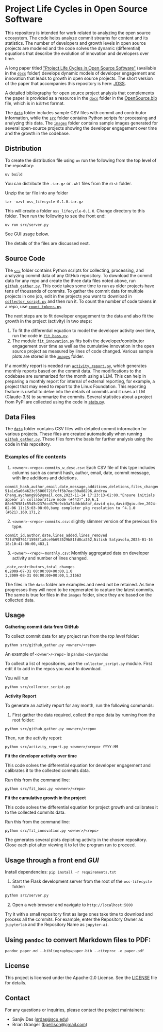 # Project Life Cycles in Open Source Software

This repository is intended for work related to analyzing the open source ecosystem. The code helps analyze commit streams for content and its statistics. The number of developers and growth levels in open source projects are modeled and the code solves the dynamic (differential) equations that describe the evolution of innovation and developers over time. 

A long paper titled ["Project Life Cycles in Open Source Software"](https://github.com/srdas/oss-lifecycle/blob/main/docs/OS_Innovation.pdf) (available in the [`docs`](https://github.com/srdas/oss-lifecycle/blob/main/docs/) folder) develops dynamic models of developer engagement and innovation that leads to growth in open source projects. The short version of the paper that accompanies this repository is here: [JOSS](https://github.com/srdas/oss-lifecycle/blob/main/paper.pdf).

A detailed bibliography for open source project analysis that complements the paper is provided as a resource in the [`docs`](https://github.com/srdas/oss-lifecycle/blob/main/docs/) folder in the [OpenSource.bib](https://github.com/srdas/oss-lifecycle/blob/main/docs/OpenSource.bib) file, which is in `bibTeX` format.

The [`data`](https://github.com/srdas/oss-lifecycle/tree/main/data) folder includes sample CSV files with commit and contributor information, while the [`src`](https://github.com/srdas/oss-lifecycle/tree/main/src) folder contains Python scripts for processing and analyzing this data. The [`images`](https://github.com/srdas/oss-lifecycle/tree/main/images) folder contains sample images generated for several open-source projects showing the developer engagement over time and the growth in the codebase.  


## Distribution

To create the distribution file using `uv` run the following from the top level of the repository:
```
uv build
```

You can distribute the `.tar.gz` or `.whl` files from the `dist` folder.

Unzip the tar file into any folder
```
tar -xzvf oss_lifecycle-0.1.0.tar.gz
```

This will create a folder `oss_lifecycle-0.1.0`. Change directory to this folder. Then run the following to see the front end:
```
uv run src/server.py
```

See GUI usage [below](#usage-through-a-front-end-gui).

The details of the files are discussed next. 

## Source Code

The [`src`](https://github.com/srdas/oss-lifecycle/tree/main/src) folder contains Python scripts for collecting, processing, and analyzing commit data of any GitHub repository. To download the commit data for any repo and create the three data files noted above, run [`github_gather.py`](https://github.com/srdas/oss-lifecycle/blob/main/src/github_gather.py). This code takes some time to run as older projects have tens of thousands of commits. To gather the commit data for multiple projects in one job, edit in the projects you want to download in [`collector_script.py`](https://github.com/srdas/oss-lifecycle/blob/main/src/collector_script.py) and then run it. To count the number of code tokens in a repo, use [`count_tokens.py`](https://github.com/srdas/oss-lifecycle/blob/main/src/count_tokens.py).

The next steps are to fit developer engagement to the data and also fit the growth in the project (activity) in two steps:
1. To fit the differential equation to model the developer activity over time, run the code in [`fit_bass.py`](https://github.com/srdas/oss-lifecycle/blob/main/src/fit_bass.py). 
2. The module [`fit_innovation.py`](https://github.com/srdas/oss-lifecycle/blob/main/src/fit_innovation.py) fits both the developer/contributor engagement over time as well as the cumulative innovation in the open source project as measured by lines of code changed. Various sample plots are stored in the [`images`](https://github.com/srdas/oss-lifecycle/tree/main/images) folder. 

If a monthly report is needed run [`activity_report.py`](https://github.com/srdas/oss-lifecycle/blob/main/src/activity_report.py), which generates monthly reports based on the commit data. The modifications to the codebase are summarized for the month using a LLM. This can help in preparing a monthly report for internal of external reporting, for example, a project that may need to report to the Linux Foundation. This reporting feature is useful to delve into the details of commits and it uses a LLM (Claude-3.5) to summarize the commits. Several statistics about a project from PyPi are collected using the code in [stats.py](https://github.com/srdas/oss-lifecycle/blob/main/src/stats.py).

## Data Files

The [`data`](https://github.com/srdas/oss-lifecycle/tree/main/data) folder contains CSV files with detailed commit information for various projects. These files are created automatically when running [`github_gather.py`](https://github.com/srdas/oss-lifecycle/blob/main/src/github_gather.py). These files form the basis for further analysis using the code in this repository. 

### Examples of file contents

1. `<owner>-<repo>-commits_w_desc.csv`: 
Each CSV file of this type includes columns such as commit hash, author, email, date, commit message, with line additions and deletions.

```csv
commit_hash,author,email,date,message,additions,deletions,files_changed
51a1e5a064623c55060721fcff5b7ead39a88296,Andrew Chang,aychang995@gmail.com,2023-11-14 17:23:13+02:00,"Ensure initials appear in collaborative mode (#443)",10,6,1
88e676581c5545d237dcd379c9cb3a74ddcbb8af,david qiu,david@qiu.dev,2024-02-06 11:15:03-08:00,bump completer pkg resolution to ^4.1.0 (#621),160,171,2
```

2. `<owner>-<repo>-commits.csv`: slightly slimmer version of the previous file type. 

```csv
commit_id,author,date,lines_added,lines_removed
72fd708761f1598f1a8ce9b693529b81fd8ca252,Nitish Satyavolu,2025-01-16 18:10:41-08:00,483,1
```

3. `<owner>-<repo>-monthly.csv`: Monthly aggregated data on developer activity and number of lines changed.

```csv
,date,contributors,total_changes
0,2009-07-31 00:00:00+00:00,1,0
1,2009-08-31 00:00:00+00:00,1,21663
```

The files in the `data` folder are examples and need not be retained. As time progresses they will need to be regenerated to capture the latest commits. The same is true for files in the `images` folder, since they are based on the collected data. 


## Usage

**Gathering commit data from GitHub**

To collect commit data for any project run from the *top level* folder:

```
python src/github_gather.py <owner>/<repo>
```

An example of `<owner>/<repo>` is `pandas-dev/pandas`

To collect a list of repositories, use the `collector_script.py` module. First edit it to add in the repos you want to download. 

You will run 

```
python src/collector_script.py
```

**Activity Report**

To generate an activity report for any month, run the following commands:

1. First gather the data required, collect the repo data by running from the root folder:

```
python src/github_gather.py <owner>/<repo>
```

Then, run the activity report: 

```
python src/activity_report.py <owner>/<repo> YYYY-MM
```

**Fit the developer activity over time**

This code solves the differential equation for developer engagement and calibrates it to the collected commits data. 

Run this from the command line:

```
python src/fit_bass.py <owner>/<repo>
```

**Fit the cumulative growth in the project**

This code solves the differential equation for project growth and calibrates it to the collected commits data. 


Run this from the command line:

```
python src/fit_innovation.py <owner>/<repo>
```

The generates several plots depicting activity in the chosen repository. Close each plot after viewing it to let the program run to proceed. 

## Usage through a front end *GUI*

Install dependencies: `pip install -r requirements.txt`

1. Start the Flask development server from the root of the `oss-lifecycle` folder:
```bash
python src/server.py
```
2. Open a web browser and navigate to `http://localhost:5000`

Try it with a small repository first as large ones take time to download and process all the commits. For example, enter the Repository Owner as `jupyterlab` and the Repository Name as `jupyter-ai`. 

## Using `pandoc` to convert Markdown files to PDF:

```
pandoc paper.md --bibliography=paper.bib --citeproc -o paper.pdf
```

## License
This project is licensed under the Apache-2.0 License. See the [LICENSE](https://github.com/srdas/oss-lifecycle/blob/main/LICENSE) file for details.

## Contact
For any questions or inquiries, please contact the project maintainers:
- Sanjiv Das (srdas@scu.edu)
- Brian Granger (bgellison@gmail.com)
